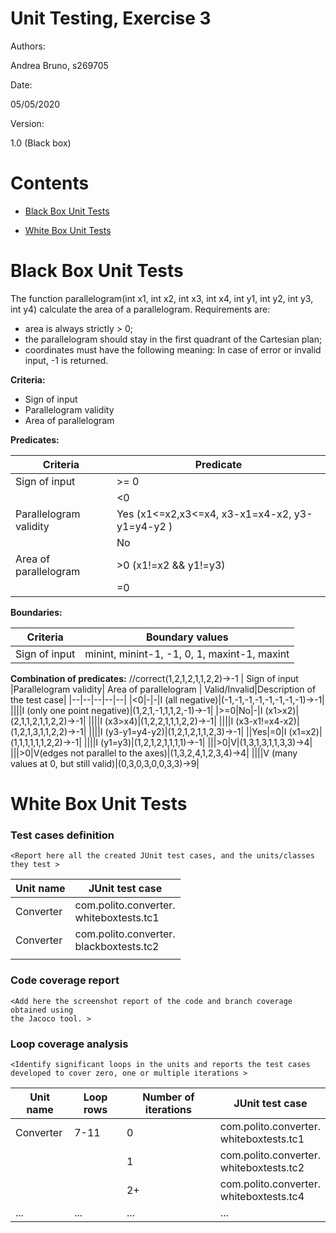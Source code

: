 # Unit Testing, Exercise 3

Authors:

Andrea Bruno, s269705

Date:

05/05/2020

Version:

1.0 (Black box)


# Contents

- [Black Box Unit Tests](#black-box-unit-tests)



- [White Box Unit Tests](#white-box-unit-tests)

  

# Black Box Unit Tests

The function parallelogram(int x1, int x2, int x3, int x4, int y1, int y2, int y3, int y4) calculate the area of a
parallelogram.
Requirements are:
- area is always strictly > 0;
- the parallelogram should stay in the first quadrant of the Cartesian plan;
- coordinates must have the following meaning:
In case of error or invalid input, -1 is returned.


**Criteria:**
	

- Sign of input
- Parallelogram validity
- Area of parallelogram

  

**Predicates:**

| Criteria                  | Predicate    |
| ------------------------- | ------------ |
| Sign of input             | >= 0         |
|                           | <0           |
|Parallelogram validity| Yes (x1<=x2,x3<=x4, x3-x1=x4-x2, y3-y1=y4-y2 )|
||No|
| Area of parallelogram     | >0 (x1!=x2 && y1!=y3)      |
||=0|



**Boundaries:**

| Criteria            | Boundary values             |
| ------------------- | --------------------------- |
| Sign of input       | minint, minint-1, -1, 0, 1, maxint-1, maxint      |



 **Combination of predicates:**
 //correct(1,2,1,2,1,1,2,2)->-1
| Sign of input             |Parallelogram validity| Area of parallelogram     | Valid/Invalid|Description of the test case|
|--|--|--|--|--|
|<0|-|-|I (all negative)|(-1,-1,-1,-1,-1,-1,-1,-1)->-1|
||||I (only one point negative)|(1,2,1,-1,1,1,2,-1)->-1|
|>=0|No|-|I (x1>x2)|(2,1,1,2,1,1,2,2)->-1|
||||I (x3>x4)|(1,2,2,1,1,1,2,2)->-1|
||||I (x3-x1!=x4-x2)|(1,2,1,3,1,1,2,2)->-1|
||||I (y3-y1=y4-y2)|(1,2,1,2,1,1,2,3)->-1|
||Yes|=0|I (x1=x2)|(1,1,1,1,1,1,2,2)->-1|
||||I (y1=y3)|(1,2,1,2,1,1,1,1)->-1|
|||>0|V|(1,3,1,3,1,1,3,3)->4|
|||>0|V(edges not parallel to the axes)|(1,3,2,4,1,2,3,4)->4|
||||V (many values at 0, but still valid)|(0,3,0,3,0,0,3,3)->9|


# White Box Unit Tests

### Test cases definition

```
<Report here all the created JUnit test cases, and the units/classes they test >
```

| Unit name | JUnit test case                              |
| --------- | -------------------------------------------- |
| Converter | com.polito.converter.<br />whiteboxtests.tc1 |
| Converter | com.polito.converter.<br />blackboxtests.tc2 |
|           |                                              |

### Code coverage report

```
<Add here the screenshot report of the code and branch coverage obtained using
the Jacoco tool. >
```

### Loop coverage analysis

```
<Identify significant loops in the units and reports the test cases
developed to cover zero, one or multiple iterations >
```

| Unit name | Loop rows | Number of iterations | JUnit test case                              |
| --------- | --------- | -------------------- | -------------------------------------------- |
| Converter | 7-11      | 0                    | com.polito.converter.<br />whiteboxtests.tc1 |
|           |           | 1                    | com.polito.converter.<br />whiteboxtests.tc2 |
|           |           | 2+                   | com.polito.converter.<br />whiteboxtests.tc4 |
| ...       | ...       | ...                  | ...                                          |

